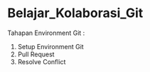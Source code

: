 # Belajar_Kolaborasi_Git

Tahapan Environment Git :
1. Setup Environment Git
2. Pull Request
3. Resolve Conflict


